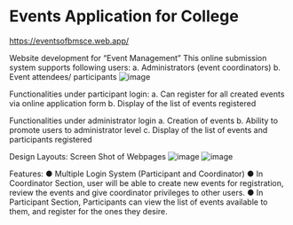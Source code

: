 # Events Application for College
https://eventsofbmsce.web.app/

Website development for “Event Management”
This online submission system supports following users:
a. Administrators (event coordinators)
b. Event attendees/ participants
![image](https://user-images.githubusercontent.com/77098641/115434239-19308800-a226-11eb-8087-c18d86c29456.png)


Functionalities under participant login:
a. Can register for all created events via online application form
b. Display of the list of events registered


Functionalities under administrator login
a. Creation of events
b. Ability to promote users to administrator level
c. Display of the list of events and participants registered


Design Layouts: Screen Shot of Webpages
![image](https://user-images.githubusercontent.com/77098641/115434239-19308800-a226-11eb-8087-c18d86c29456.png)
![image](https://user-images.githubusercontent.com/77098641/115434383-42511880-a226-11eb-8086-d92f4e8db5f3.png)

Features:
● Multiple Login System (Participant and Coordinator)
● In Coordinator Section, user will be able to create new events for registration,
review the events and give coordinator privileges to other users.
● In Participant Section, Participants can view the list of events available to
them, and register for the ones they desire.
